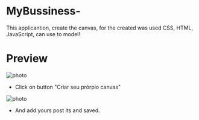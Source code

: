 # MyBussiness-
This applicantion, create the canvas, for the created was used CSS, HTML, JavaScript, can use to model!

# Preview

![photo](https://user-images.githubusercontent.com/32227073/32693535-bec7be56-c713-11e7-9a53-5635711f60cf.png)

* Click on button "Criar seu prórpio canvas"


![photo](https://user-images.githubusercontent.com/32227073/32693564-41bd8c96-c714-11e7-8862-3bc9ee3d2d92.png)

* And add yours post its and saved.

